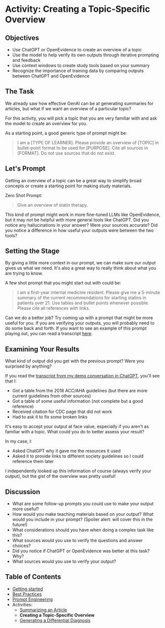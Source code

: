 # Activity: Creating a Topic-Specific Overview

## Objectives
- Use ChatGPT or OpenEvidence to create an overview of a topic
- Use the model to help verify its own outputs through iterative prompting and feedback
- Use context windows to create study tools based on your summary
- Recognize the importance of training data by comparing outputs between ChatGPT and OpenEvidence

## The Task
We already saw how effective GenAI can be at generating summaries for articles, but what if we want an overview of a particular topic?

For this activity, you will pick a topic that you are very familiar with and ask the model to create an overview for you.

As a starting point, a good generic type of prompt might be:

>I am a [TYPE OF LEARNER]. Please provide an overview of [TOPIC] in bullet-point format to be used for [PURPOSE]. Cite all sources in [FORMAT]. Do not use sources that do not exist.

## Let's Prompt
Getting an overview of a topic can be a great way to simplify broad concepts or create a starting point for making study materials.

Zero Shot Prompt:
> Give an overview of statin therapy.

This kind of prompt might work in more fine-tuned LLMs like OpenEvidence, but it may not be helpful with more general tools like ChatGPT. Did you notice any hallucinations in your answer? Were your sources accurate? Did you notice a difference in how useful your outputs were between the two tools? 

## Setting the Stage
By giving a little more context in our prompt, we can make sure our output gives us what we need. It's also a great way to really think about what you are trying to know.

A few shot prompt that you might start out with could be:
> I am a first-year internal medicine resident. Please give me a 5-minute summary of the current recommendations for starting statins in patients over 21. Use tables and bullet points whenever possible. Please cite all references with links.

Can we do a better job? Try coming up with a prompt that might be more useful for you. If you are verifying your outputs, you will probably need to do some back and forth. If you want to see an example of this prompt playing out, you can read a transcript [here](https://chatgpt.com/share/678ff45b-fe50-800f-8ddc-fee05b4e8355). 

## Examining Your Results

What kind of output did you get with the previous prompt? Were you surprised by anything? 

If you read the [transcript from my demo conversation in ChatGPT](https://chatgpt.com/share/678ff45b-fe50-800f-8ddc-fee05b4e8355), you'll see that I:
- Got a table from the 2018 ACC/AHA guidelines (but there are more current guidelines from other sources)
- Got a table of some useful information (not complete but a good reference)
- Received citation for CDC page that did not work
- Had to ask it to fix some broken links

It's easy to accept your output at face value, especially if you aren't as familiar with a topic. What could you do to better assess your result? 

In my case, I: 
- Asked ChatGPT why it gave me the resources it used
- Asked it to provide links to different society guidelines so I could reference them later

I independently looked up this information of course (always verify your output), but the gist of the overview was pretty useful!

## Discussion

- What are some follow-up prompts you could use to make your output more useful?
- How would you make teaching materials based on your output? What would you include in your prompt? (Spoiler alert: will cover this in the future!)
- What considerations should you have when doing a complex task like this?
- What sources would you use to verify the questions and answer choices?
- Did you notice if ChatGPT or OpenEvidence was better at this task? Why?
- What sources would you use to verify your output?

## Table of Contents
- [Getting started](https://wpcrp.github.io/promptathon/getting_started.html)
- [Best Practices](https://wpcrp.github.io/promptathon/best_practices.html)
- [Prompt Engineering](https://wpcrp.github.io/promptathon/prompt_engineering.html)
- Activities:
	- [Summarizing an Article](https://wpcrp.github.io/promptathon/article_summary.html)
	- **Creating a Topic-Specific Overview**
	- [Generating a Differential Diagnosis](https://wpcrp.github.io/promptathon/differential_diagnosis.html)
